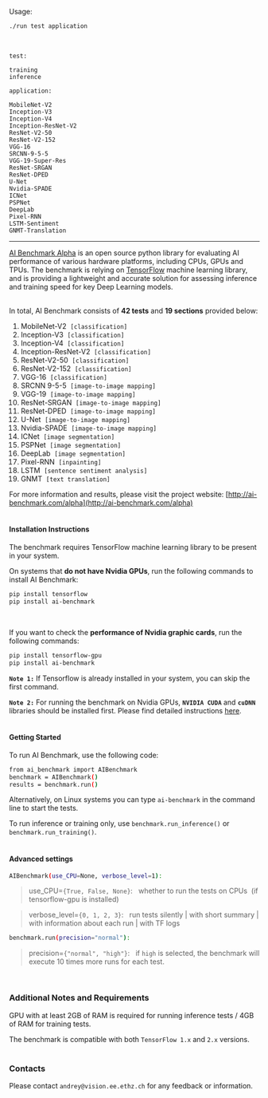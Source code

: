 Usage: 
```bash
./run test application
```
</br>

`test:`

	training
	inference

`application:`

	MobileNet-V2
	Inception-V3
	Inception-V4
	Inception-ResNet-V2
	ResNet-V2-50
	ResNet-V2-152
	VGG-16
	SRCNN-9-5-5
	VGG-19-Super-Res
	ResNet-SRGAN
	ResNet-DPED
	U-Net
	Nvidia-SPADE
	ICNet
	PSPNet
	DeepLab
	Pixel-RNN
	LSTM-Sentiment
	GNMT-Translation


-------------------------------------------------


[AI Benchmark Alpha](http://ai-benchmark.com/alpha) is an open source python library for evaluating AI performance of various hardware platforms, including CPUs, GPUs and TPUs. The benchmark is relying on [TensorFlow](https://www.tensorflow.org) machine learning library, and is providing a lightweight and accurate solution for assessing inference and training speed for key Deep Learning models.</br></br>

In total, AI Benchmark consists of <b>42 tests</b> and <b>19 sections</b> provided below:</br>

1. MobileNet-V2&nbsp; `[classification]`
2. Inception-V3&nbsp; `[classification]`
3. Inception-V4&nbsp; `[classification]`
4. Inception-ResNet-V2&nbsp; `[classification]`
5. ResNet-V2-50&nbsp; `[classification]`
6. ResNet-V2-152&nbsp; `[classification]`
7. VGG-16&nbsp; `[classification]`
8. SRCNN 9-5-5&nbsp; `[image-to-image mapping]`
9. VGG-19&nbsp; `[image-to-image mapping]`
10. ResNet-SRGAN&nbsp; `[image-to-image mapping]`
11. ResNet-DPED&nbsp; `[image-to-image mapping]`
12. U-Net&nbsp; `[image-to-image mapping]`
13. Nvidia-SPADE&nbsp; `[image-to-image mapping]`
14. ICNet&nbsp; `[image segmentation]`
15. PSPNet&nbsp; `[image segmentation]`
16. DeepLab&nbsp; `[image segmentation]`
17. Pixel-RNN&nbsp; `[inpainting]`
18. LSTM&nbsp; `[sentence sentiment analysis]`
19. GNMT&nbsp; `[text translation]`

For more information and results, please visit the project website: [http://ai-benchmark.com/alpha](http://ai-benchmark.com/alpha)</br></br>

#### Installation Instructions </br>

The benchmark requires TensorFlow machine learning library to be present in your system.

On systems that <b>do not have Nvidia GPUs</b>, run the following commands to install AI Benchmark:

```bash
pip install tensorflow
pip install ai-benchmark
```
</br>

If you want to check the <b>performance of Nvidia graphic cards</b>, run the following commands:

```bash
pip install tensorflow-gpu
pip install ai-benchmark
```

<b>`Note 1:`</b> If Tensorflow is already installed in your system, you can skip the first command.

<b>`Note 2:`</b> For running the benchmark on Nvidia GPUs, <b>`NVIDIA CUDA`</b> and <b>`cuDNN`</b> libraries should be installed first. Please find detailed instructions [here](https://www.tensorflow.org/install/gpu). </br></br>

#### Getting Started </br>

To run AI Benchmark, use the following code:

```bash
from ai_benchmark import AIBenchmark
benchmark = AIBenchmark()
results = benchmark.run()
```

Alternatively, on Linux systems you can type `ai-benchmark` in the command line to start the tests.

To run inference or training only, use `benchmark.run_inference()` or `benchmark.run_training()`. </br></br>

#### Advanced settings </br>

```bash
AIBenchmark(use_CPU=None, verbose_level=1):
```
> use_CPU=`{True, False, None}`:&nbsp;&nbsp; whether to run the tests on CPUs&nbsp; (if tensorflow-gpu is installed)

> verbose_level=`{0, 1, 2, 3}`:&nbsp;&nbsp; run tests silently | with short summary | with information about each run | with TF logs

```bash
benchmark.run(precision="normal"):
```

> precision=`{"normal", "high"}`:&nbsp;&nbsp; if `high` is selected, the benchmark will execute 10 times more runs for each test.

</br>

### Additional Notes and Requirements </br>

GPU with at least 2GB of RAM is required for running inference tests / 4GB of RAM for training tests.

The benchmark is compatible with both `TensorFlow 1.x` and `2.x` versions. </br></br>

### Contacts </br>

Please contact `andrey@vision.ee.ethz.ch` for any feedback or information.

